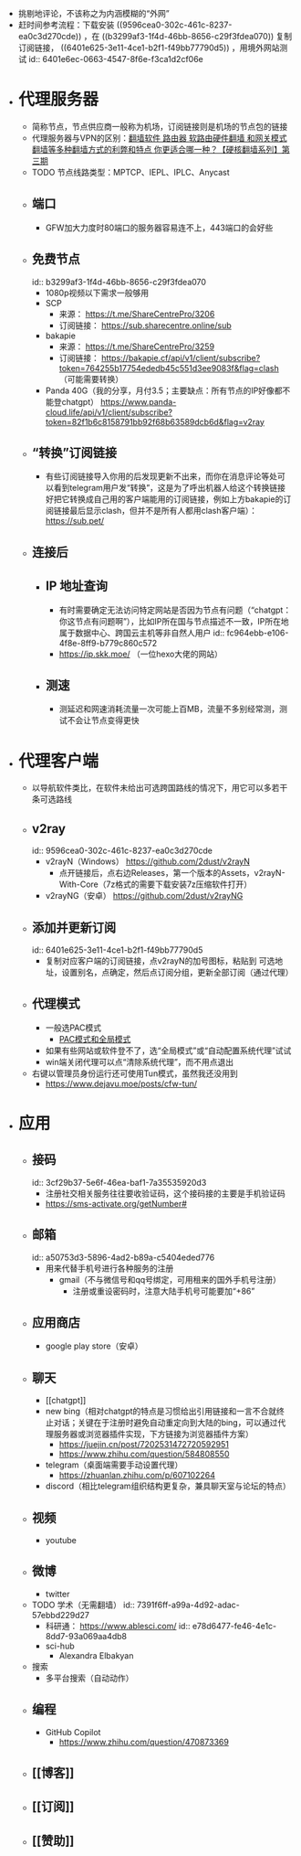 - 挑剔地评论，不该称之为内涵模糊的“外网”
- 赶时间参考流程：下载安装 ((9596cea0-302c-461c-8237-ea0c3d270cde)) ，在 ((b3299af3-1f4d-46bb-8656-c29f3fdea070)) 复制订阅链接， ((6401e625-3e11-4ce1-b2f1-f49bb77790d5)) ，用境外网站测试
  id:: 6401e6ec-0663-4547-8f6e-f3ca1d2cf06e
- # 代理服务器
	- 简称节点，节点供应商一般称为机场，订阅链接则是机场的节点包的链接
	- 代理服务器与VPN的区别：[翻墙软件 路由器 软路由硬件翻墙 和网关模式翻墙等多种翻墙方式的利弊和特点 你更适合哪一种？【硬核翻墙系列】第三期](https://www.youtube.com/watch?v=f9ohvZyQrmY)
	- TODO 节点线路类型：MPTCP、IEPL、IPLC、Anycast
	- ## 端口
		- GFW加大力度时80端口的服务器容易连不上，443端口的会好些
	- ## 免费节点
	  id:: b3299af3-1f4d-46bb-8656-c29f3fdea070
		- 1080p视频以下需求一般够用
		- SCP
			- 来源： https://t.me/ShareCentrePro/3206
			- 订阅链接： https://sub.sharecentre.online/sub
		- bakapie
			- 来源： https://t.me/ShareCentrePro/3259
			- 订阅链接： https://bakapie.cf/api/v1/client/subscribe?token=764255b17754ededb45c551d3ee9083f&flag=clash （可能需要转换）
		- Panda 40G（我的分享，月付3.5；主要缺点：所有节点的IP好像都不能登chatgpt）  https://www.panda-cloud.life/api/v1/client/subscribe?token=82f1b6c8158791bb92f68b63589dcb6d&flag=v2ray
	- ## “转换”订阅链接
		- 有些订阅链接导入你用的后发现更新不出来，而你在消息评论等处可以看到telegram用户发“转换”，这是为了呼出机器人给这个转换链接好把它转换成自己用的客户端能用的订阅链接，例如上方bakapie的订阅链接最后显示clash，但并不是所有人都用clash客户端）： https://sub.pet/
	- ## 连接后
		- ## IP 地址查询
			- 有时需要确定无法访问特定网站是否因为节点有问题（“chatgpt：你这节点有问题啊”），比如IP所在国与节点描述不一致，IP所在地属于数据中心、跨国云主机等非自然人用户
			  id:: fc964ebb-e106-4f8e-8ff9-b779c860c572
			- https://ip.skk.moe/ （一位hexo大佬的网站）
		- ## 测速
			- 测延迟和网速消耗流量一次可能上百MB，流量不多别经常测，测试不会让节点变得更快
- # 代理客户端
	- 以导航软件类比，在软件未给出可选跨国路线的情况下，用它可以多若干条可选路线
	- ## v2ray
	  id:: 9596cea0-302c-461c-8237-ea0c3d270cde
		- v2rayN（Windows） https://github.com/2dust/v2rayN
			- 点开链接后，点右边Releases，第一个版本的Assets，v2rayN-With-Core（7z格式的需要下载安装7z压缩软件打开）
		- v2rayNG（安卓） https://github.com/2dust/v2rayNG
	- ## 添加并更新订阅
	  id:: 6401e625-3e11-4ce1-b2f1-f49bb77790d5
		- 复制对应客户端的订阅链接，点v2rayN的加号图标，粘贴到
		  可选地址，设置别名，点确定，然后点订阅分组，更新全部订阅（通过代理）
	- ## 代理模式
		- 一般选PAC模式
			- [PAC模式和全局模式](https://blog.csdn.net/nyist_yangguang/article/details/115012566)
		- 如果有些网站或软件登不了，选“全局模式”或“自动配置系统代理”试试
		- win端关闭代理可以点“清除系统代理”，而不用点退出
	- 右键以管理员身份运行还可使用Tun模式，虽然我还没用到
		- https://www.dejavu.moe/posts/cfw-tun/
- # 应用
	- ## 接码
	  id:: 3cf29b37-5e6f-46ea-baf1-7a35535920d3
		- 注册社交相关服务往往要收验证码，这个接码接的主要是手机验证码
		- https://sms-activate.org/getNumber#
	- ## 邮箱
	  id:: a50753d3-5896-4ad2-b89a-c5404eded776
		- 用来代替手机号进行各种服务的注册
			- gmail（不与微信号和qq号绑定，可用租来的国外手机号注册）
				- 注册或重设密码时，注意大陆手机号可能要加“+86”
	- ## 应用商店
		- google play store（安卓）
	- ## 聊天
		- [[chatgpt]]
		- new bing（相对chatgpt的特点是习惯给出引用链接和一言不合就终止对话；关键在于注册时避免自动重定向到大陆的bing，可以通过代理服务器或浏览器插件实现，下方链接为浏览器插件方案）
			- https://juejin.cn/post/7202531472720592951
			- https://www.zhihu.com/question/584808550
		- telegram（桌面端需要手动设置代理）
			- https://zhuanlan.zhihu.com/p/607102264
		- discord（相比telegram组织结构更复杂，兼具聊天室与论坛的特点）
	- ## 视频
		- youtube
	- ## 微博
		- twitter
	- TODO 学术（无需翻墙）
	  id:: 7391f6ff-a99a-4d92-adac-57ebbd229d27
		- 科研通： https://www.ablesci.com/
		  id:: e78d6477-fe46-4e1c-8dd7-93a069aa4db8
		- sci-hub
			- Alexandra Elbakyan
	- 搜索
		- 多平台搜索（自动动作）
	- ## 编程
		- GitHub Copilot
			- https://www.zhihu.com/question/470873369
	- ## [[博客]]
	- ## [[订阅]]
	- ## [[赞助]]